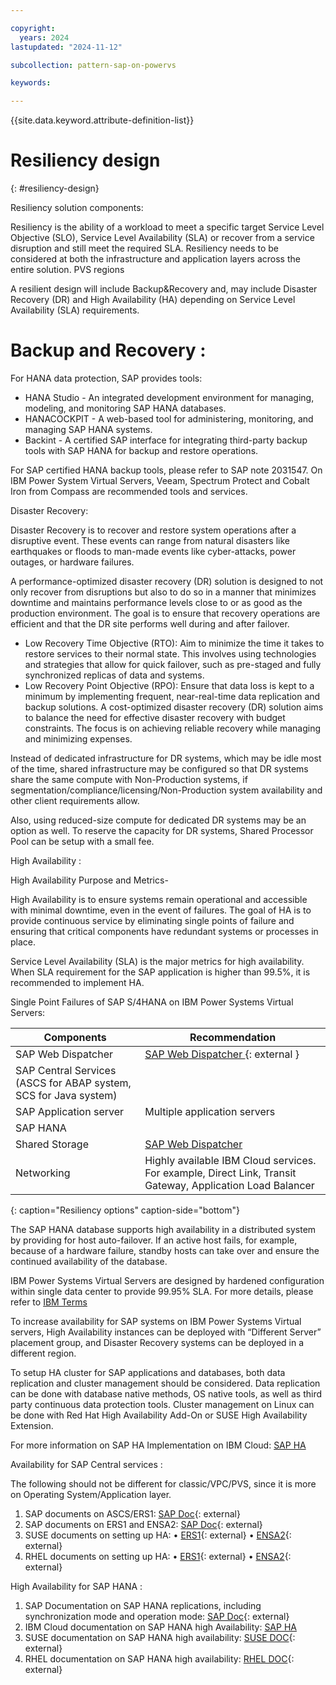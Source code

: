```yaml
---

copyright:
  years: 2024
lastupdated: "2024-11-12"

subcollection: pattern-sap-on-powervs

keywords:

---
```


{{site.data.keyword.attribute-definition-list}}

# Resiliency design
{: #resiliency-design}

Resiliency solution components:

Resiliency is the ability of a workload to meet a specific target Service Level Objective (SLO), Service Level Availability (SLA) or recover from a service disruption and still meet the required SLA.  Resiliency needs to be considered at both the infrastructure and application layers across the entire solution.
PVS regions

A resilient design will include Backup&Recovery and, may include Disaster Recovery (DR) and High Availability (HA) depending on Service Level Availability (SLA) requirements. 


# Backup and Recovery :

For HANA data protection, SAP provides tools: 
- HANA Studio - An integrated development environment for managing, modeling, and monitoring SAP HANA databases.
- HANACOCKPIT - A web-based tool for administering, monitoring, and managing SAP HANA systems.
- Backint - A certified SAP interface for integrating third-party backup tools with SAP HANA for backup and restore operations.

For SAP certified HANA backup tools, please refer to SAP note 2031547.
On IBM Power System Virtual Servers, Veeam, Spectrum Protect and Cobalt Iron from Compass are recommended tools and services.

Disaster Recovery:

Disaster Recovery is to recover and restore system operations after a disruptive event. These events can range from natural disasters like earthquakes or floods to man-made events like cyber-attacks, power outages, or hardware failures. 

A performance-optimized disaster recovery (DR) solution is designed to not only recover from disruptions but also to do so in a manner that minimizes downtime and maintains performance levels close to or as good as the production environment. The goal is to ensure that recovery operations are efficient and that the DR site performs well during and after failover. 

- Low Recovery Time Objective (RTO): Aim to minimize the time it takes to restore services to their normal state. This involves using technologies and strategies that allow for quick failover, such as pre-staged and fully synchronized replicas of data and systems.
- Low Recovery Point Objective (RPO): Ensure that data loss is kept to a minimum by implementing frequent, near-real-time data replication and backup solutions. 
A cost-optimized disaster recovery (DR) solution aims to balance the need for effective disaster recovery with budget constraints. The focus is on achieving reliable recovery while managing and minimizing expenses.

Instead of dedicated infrastructure for DR systems, which may be idle most of the time, shared infrastructure may be configured so that DR systems share the same compute with Non-Production systems, if segmentation/compliance/licensing/Non-Production system availability and other client requirements allow.

Also, using reduced-size compute for dedicated DR systems may be an option as well. To reserve the capacity for DR systems, Shared Processor Pool can be setup with a small fee.

High Availability :

High Availability Purpose and Metrics- 

High Availability is to ensure systems remain operational and accessible with minimal downtime, even in the event of failures. The goal of HA is to provide continuous service by eliminating single points of failure and ensuring that critical components have redundant systems or processes in place. 

Service Level Availability (SLA) is the major metrics for high availability. When SLA requirement for the SAP application is higher than 99.5%, it is recommended to implement HA.



Single Point Failures of SAP S/4HANA on IBM Power Systems Virtual Servers:


| Components       | Recommendation   | 
|------------------|------------------|
| SAP Web Dispatcher                 | [SAP Web Dispatcher ](https://help.sap.com/doc/saphelp_nw73ehp1/7.31.19/en-us/48/9a9a6b48c673e8e10000000a42189b/frameset.htm){: external }    |
| SAP Central Services (ASCS for ABAP system, SCS for Java system)                 |              |
| SAP Application server                 | Multiple application servers        |
| SAP HANA                 |               |
| Shared Storage                 | [SAP Web Dispatcher ](https://cloud.ibm.com/docs/sap?topic=sap-ha-rhel-nfs)       |
| Networking                 | Highly available IBM Cloud services. For example, Direct Link, Transit Gateway, Application Load Balancer        |

{: caption="Resiliency options" caption-side="bottom"}


The SAP HANA database supports high availability in a distributed system by providing for host auto-failover. If an active host fails, for example, because of a hardware failure, standby hosts can take over and ensure the continued availability of the database. 

IBM Power Systems Virtual Servers are designed by hardened configuration within single data center to provide 99.95% SLA. For more details, please refer to [IBM Terms](https://www.ibm.com/support/customer/csol/terms/?id=i126-9268&lc=en#detail-document)

To increase availability for SAP systems on IBM Power Systems Virtual servers, High Availability instances can be deployed with “Different Server” placement group, and Disaster Recovery systems can be deployed in a different region.

To setup HA cluster for SAP applications and databases, both data replication and cluster management should be considered. Data replication can be done with database native methods, OS native tools, as well as third party continuous data protection tools. Cluster management on Linux can be done with Red Hat High Availability Add-On or SUSE High Availability Extension.

For more information on SAP HA Implementation on IBM Cloud: [SAP HA](https://cloud.ibm.com/docs/sap?topic=sap-ha-overview)

Availability for SAP Central services :

The following should not be different for classic/VPC/PVS, since it is more on Operating System/Application layer. 
1.	SAP documents on ASCS/ERS1: [SAP Doc](https://community.sap.com/t5/technology-blogs-by-members/sap-ascs-high-availability-using-ers-explained/ba-p/13511647){: external}
2.	SAP documents on ERS1 and ENSA2: [SAP Doc](https://community.sap.com/t5/enterprise-resource-planning-blogs-by-members/evolution-of-ensa2-and-ers2/ba-p/13481209){: external}
3.	SUSE documents on setting up HA: 
•	[ERS1](https://documentation.suse.com/sbp/sap-15/html/SAP-nw740-sle15-setupguide/index.html){: external}
•	[ENSA2](https://documentation.suse.com/sbp/sap-12/html/SAP_S4HA10_SetupGuide-SLE12/index.html){: external}
4.	RHEL documents on setting up HA: 
•	[ERS1](https://access.redhat.com/articles/3569681){: external}
•	[ENSA2](https://access.redhat.com/articles/3974941){: external}



High Availability for SAP HANA :

1.	SAP Documentation on SAP HANA replications, including synchronization mode and operation mode: [SAP Doc](https://help.sap.com/docs/SAP_HANA_PLATFORM/6b94445c94ae495c83a19646e7c3fd56/6d252db7cdd044d19ad85b46e6c294a4.html){: external}
2.	IBM Cloud documentation on SAP HANA high Availability: [SAP HA](https://cloud.ibm.com/docs/sap?topic=sap-ha-rhel-hana-sr)
3.	SUSE documentation on SAP HANA high availability: [SUSE DOC](https://documentation.suse.com/sles-sap/sap-ha-support/html/sap-ha-support/index.html){: external}
4.	RHEL documentation on SAP HANA high availability: [RHEL DOC](https://docs.redhat.com/en/documentation/red_hat_enterprise_linux_for_sap_solutions/8/html/red_hat_ha_solutions_for_sap_hana_s4hana_and_netweaver_based_sap_applications/asmb_sh_ha_sol_for_hana_ha-sol-hana-netweaver){: external}

